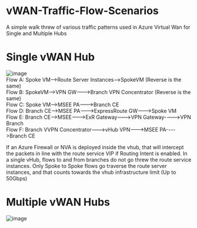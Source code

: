 # vWAN-Traffic-Flow-Scenarios
A simple walk threw of various traffic patterns used in Azure Virtual Wan for Single and Multiple Hubs
<br>
# Single vWAN Hub
![image](https://github.com/adtork/vWAN-Traffic-Flow-Scenarios/assets/55964102/0d14b614-cb3f-4cb7-9298-6a45c3c3706b)
<br>
Flow A: Spoke VM-->Route Server Instances-->SpokeVM (Reverse is the same)
<br>
Flow B: SpokeVM-->VPN GW--->Branch VPN Concentrator (Reverse is the same)
<br>
Flow C: Spoke VM-->MSEE PA--->Branch CE
<Br>
Flow D: Branch CE-->MSEE PA--->ExpressRoute GW--->Spoke VM
<Br>
Flow E: Branch CE-->MSEE--->ExR Gateway--->VPN Gateway---->VPN Branch
<br>
Flow F: Branch VVPN Concentrator--->vHub VPN--->MSEE PA---->Branch CE

If an Azure Firewall or NVA is deployed inside the vhub, that will intercept the packets in line with the route service VIP if Routing Intent is enabled. In a single vHub, flows to and from branches do not go threw the route service instances. Only Spoke to Spoke flows go traverse the route server instances, and that counts towards the vhub infrastructure limit (Up to 50Gbps)

# Multiple vWAN Hubs

![image](https://github.com/adtork/vWAN-Traffic-Flow-Scenarios/assets/55964102/552db9bb-71d2-4028-80db-17686462d66f)

